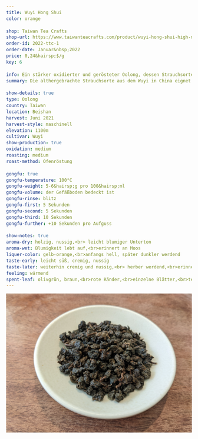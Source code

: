 ```yaml
---
title: Wuyi Hong Shui
color: orange

shop: Taiwan Tea Crafts
shop-url: https://www.taiwanteacrafts.com/product/wuyi-hong-shui-high-mountain-oolong-tea
order-id: 2022-ttc-1
order-date: Januar&nbsp;2022
price: 0,24&hairsp;$/g
key: 6

info: Ein stärker oxidierter und gerösteter Oolong, dessen Strauchsorte aus dem Wuyi-Gebirge in China stammt und auch stilistisch an die dortigen Felsentees erinnert.
summary: Die althergebrachte Strauchsorte aus dem Wuyi in China eignet sich hervorragend für diesen als Hong Shui ("Rotes Wasser") bezeichneten Oolong-Stil mit höherer Oxidation. Ein wärmend-nussiger Tee mit einer starken Röstnote, allerdings noch etwas heller als die meisten Felsentees aus China.

show-details: true
type: Oolong
country: Taiwan
location: Beishan
harvest: Juni 2021
harvest-style: maschinell
elevation: 1100m
cultivar: Wuyi
show-production: true
oxidation: medium
roasting: medium
roast-method: Ofenröstung

gongfu: true
gongfu-temperature: 100°C
gongfu-weight: 5-6&hairsp;g pro 100&hairsp;ml
gongfu-volume: der Gefäßboden bedeckt ist
gongfu-rinse: blitz
gongfu-first: 5 Sekunden
gongfu-second: 5 Sekunden
gongfu-third: 10 Sekunden
gongfu-further: +10 Sekunden pro Aufguss

show-notes: true
aroma-dry: holzig, nussig,<br> leicht blumiger Unterton
aroma-wet: Blumigkeit lebt auf,<br>erinnert an Moos
liquer-color: gelb-orange,<br>anfangs hell, später dunkler werdend
taste-early: leicht süß, cremig, nussig
taste-later: weiterhin cremig und nussig,<br> herber werdend,<br>erinnert an Kräuter
feeling: wärmend
spent-leaf: olivgrün, braun,<br>rote Ränder,<br>einzelne Blätter,<br>teilweise eingerissen,<br>keine Stängel
---
```

<img src="/assets/img/orders/2022-ttc-1/wuyi/01-dry-leaf.jpg" alt="Ein olivgrüner Kugeloolong auf einem Präsentierteller.">